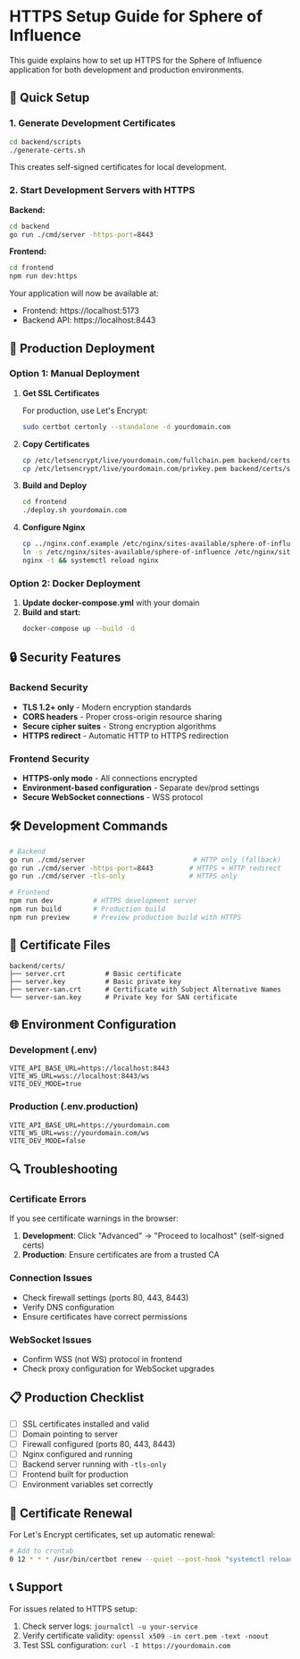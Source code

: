 # HTTPS Setup Guide for Sphere of Influence

This guide explains how to set up HTTPS for the Sphere of Influence application for both development and production environments.

## 🔧 Quick Setup

### 1. Generate Development Certificates

```bash
cd backend/scripts
./generate-certs.sh
```

This creates self-signed certificates for local development.

### 2. Start Development Servers with HTTPS

**Backend:**
```bash
cd backend
go run ./cmd/server -https-port=8443
```

**Frontend:**
```bash
cd frontend
npm run dev:https
```

Your application will now be available at:
- Frontend: https://localhost:5173
- Backend API: https://localhost:8443

## 🚀 Production Deployment

### Option 1: Manual Deployment

1. **Get SSL Certificates**
   
   For production, use Let's Encrypt:
   ```bash
   sudo certbot certonly --standalone -d yourdomain.com
   ```

2. **Copy Certificates**
   ```bash
   cp /etc/letsencrypt/live/yourdomain.com/fullchain.pem backend/certs/server-san.crt
   cp /etc/letsencrypt/live/yourdomain.com/privkey.pem backend/certs/server-san.key
   ```

3. **Build and Deploy**
   ```bash
   cd frontend
   ./deploy.sh yourdomain.com
   ```

4. **Configure Nginx**
   ```bash
   cp ../nginx.conf.example /etc/nginx/sites-available/sphere-of-influence
   ln -s /etc/nginx/sites-available/sphere-of-influence /etc/nginx/sites-enabled/
   nginx -t && systemctl reload nginx
   ```

### Option 2: Docker Deployment

1. **Update docker-compose.yml** with your domain
2. **Build and start:**
   ```bash
   docker-compose up --build -d
   ```

## 🔒 Security Features

### Backend Security
- **TLS 1.2+ only** - Modern encryption standards
- **CORS headers** - Proper cross-origin resource sharing
- **Secure cipher suites** - Strong encryption algorithms
- **HTTPS redirect** - Automatic HTTP to HTTPS redirection

### Frontend Security
- **HTTPS-only mode** - All connections encrypted
- **Environment-based configuration** - Separate dev/prod settings
- **Secure WebSocket connections** - WSS protocol

## 🛠️ Development Commands

```bash
# Backend
go run ./cmd/server                           # HTTP only (fallback)
go run ./cmd/server -https-port=8443         # HTTPS + HTTP redirect
go run ./cmd/server -tls-only                # HTTPS only

# Frontend
npm run dev          # HTTPS development server
npm run build        # Production build
npm run preview      # Preview production build with HTTPS
```

## 📁 Certificate Files

```
backend/certs/
├── server.crt          # Basic certificate
├── server.key          # Basic private key
├── server-san.crt      # Certificate with Subject Alternative Names
└── server-san.key      # Private key for SAN certificate
```

## 🌐 Environment Configuration

### Development (.env)
```env
VITE_API_BASE_URL=https://localhost:8443
VITE_WS_URL=wss://localhost:8443/ws
VITE_DEV_MODE=true
```

### Production (.env.production)
```env
VITE_API_BASE_URL=https://yourdomain.com
VITE_WS_URL=wss://yourdomain.com/ws
VITE_DEV_MODE=false
```

## 🔍 Troubleshooting

### Certificate Errors
If you see certificate warnings in the browser:
1. **Development**: Click "Advanced" → "Proceed to localhost" (self-signed certs)
2. **Production**: Ensure certificates are from a trusted CA

### Connection Issues
- Check firewall settings (ports 80, 443, 8443)
- Verify DNS configuration
- Ensure certificates have correct permissions

### WebSocket Issues
- Confirm WSS (not WS) protocol in frontend
- Check proxy configuration for WebSocket upgrades

## 📋 Production Checklist

- [ ] SSL certificates installed and valid
- [ ] Domain pointing to server
- [ ] Firewall configured (ports 80, 443, 8443)
- [ ] Nginx configured and running
- [ ] Backend server running with `-tls-only`
- [ ] Frontend built for production
- [ ] Environment variables set correctly

## 🔄 Certificate Renewal

For Let's Encrypt certificates, set up automatic renewal:

```bash
# Add to crontab
0 12 * * * /usr/bin/certbot renew --quiet --post-hook "systemctl reload nginx"
```

## 📞 Support

For issues related to HTTPS setup:
1. Check server logs: `journalctl -u your-service`
2. Verify certificate validity: `openssl x509 -in cert.pem -text -noout`
3. Test SSL configuration: `curl -I https://yourdomain.com`
